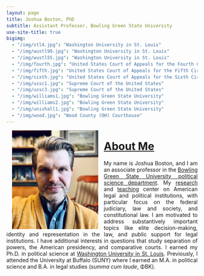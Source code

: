 ```yaml
---
layout: page
title: Joshua Boston, PhD
subtitle: Assistant Professor, Bowling Green State University
use-site-title: true
bigimg:
  - "/img/stl4.jpg": "Washington University in St. Louis"
  - "/img/wustl99.jpg": "Washington University in St. Louis"
  - "/img/wustl55.jpg": "Washington University in St. Louis"
  - "/img/fourth.jpg": "United States Court of Appeals for the Fourth Circuit"
  - "/img/fifth.jpg": "United States Court of Appeals for the Fifth Circuit"
  - "/img/sixth.jpg": "United States Court of Appeals for the Sixth Circuit"
  - "/img/ussc1.jpg": "Supreme Court of the United States"
  - "/img/ussc3.jpg": "Supreme Court of the United States"
  - "/img/williams1.jpg": "Bowling Green State University"
  - "/img/williams2.jpg": "Bowling Green State University"
  - "/img/univhall1.jpg": "Bowling Green State University"
  - "/img/wood.jpg": "Wood County (OH) Courthouse"
---
```



<p><img align="left" style="padding: 0 15px; width: 45%; height: 45%" src="img/me.jpg"></p>
<p style="margin-top: 20px;"> </p>

# [About Me](https://www.joshuaboston.com/cv/)

<p align="justify">My name is Joshua Boston, and I am an associate professor in the <a href="https://www.bgsu.edu/arts-and-sciences/political-science.html" target="_blank">Bowling Green State University political science department</a>. My <a href="http://www.joshuaboston.com/research/" target="_blank">research</a> and <a href="http://www.joshuaboston.com/teaching/" target="_blank">teaching</a> center on American legal and political institutions, with particular focus on the federal judiciary, law and society, and constitutional law. I am motivated to address substantively important topics like elite decision-making, identity and representation in the law, and public support for legal institutions. I have additional interests in questions that study separation of powers, the American presidency, and comparative courts. I earned my Ph.D. in political science at <a href="http://polisci.wustl.edu/" target="_blank">Washington University in St. Louis</a>. Previously, I attended the University at Buffalo (SUNY) where I earned an M.A. in political science and B.A. in legal studies (<i>summa cum laude</i>, &Phi;&Beta;&Kappa;).</p>



